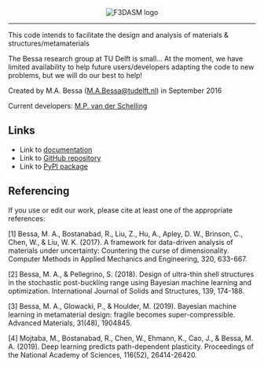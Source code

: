 <center>
	<img src="./docs/img/f3dasm-logo.png" alt="F3DASM logo" />
</center>

***

This code intends to facilitate the design and analysis of materials & structures/metamaterials

The Bessa research group at TU Delft is small... At the moment, we have limited availability to help future users/developers adapting the code to new problems, but we will do our best to help!

Created by M.A. Bessa (M.A.Bessa@tudelft.nl) in September 2016

Current developers: [M.P. van der Schelling](https://github.com/mpvanderschelling/)

## Links

* Link to [documentation](https://bessagroup.github.io/F3DASM/)
* Link to [GitHub repository](https://github.com/bessagroup/F3DASM/tree/versionmartin)
* Link to [PyPI package](https://pypi.org/project/f3dasm/)


## Referencing

If you use or edit our work, please cite at least one of the appropriate references:

[1] Bessa, M. A., Bostanabad, R., Liu, Z., Hu, A., Apley, D. W., Brinson, C., Chen, W., & Liu, W. K. (2017). A framework for data-driven analysis of materials under uncertainty: Countering the curse of dimensionality. Computer Methods in Applied Mechanics and Engineering, 320, 633-667.

[2] Bessa, M. A., & Pellegrino, S. (2018). Design of ultra-thin shell structures in the stochastic post-buckling range using Bayesian machine learning and optimization. International Journal of Solids and Structures, 139, 174-188.

[3] Bessa, M. A., Glowacki, P., & Houlder, M. (2019). Bayesian machine learning in metamaterial design: fragile becomes super-compressible. Advanced Materials, 31(48), 1904845.

[4] Mojtaba, M., Bostanabad, R., Chen, W., Ehmann, K., Cao, J., & Bessa, M. A. (2019). Deep learning predicts path-dependent plasticity. Proceedings of the National Academy of Sciences, 116(52), 26414-26420.